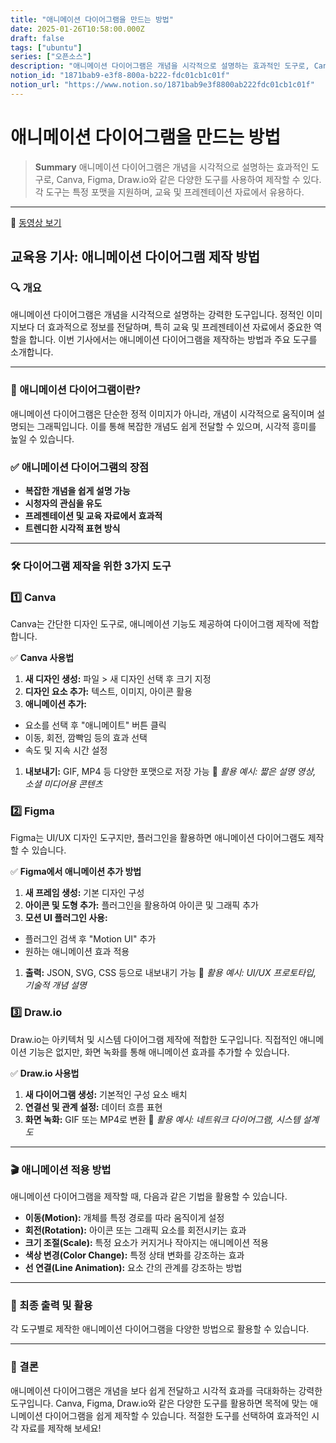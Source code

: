 ```yaml
---
title: "애니메이션 다이어그램을 만드는 방법"
date: 2025-01-26T10:58:00.000Z
draft: false
tags: ["ubuntu"]
series: ["오픈소스"]
description: "애니메이션 다이어그램은 개념을 시각적으로 설명하는 효과적인 도구로, Canva, Figma, Draw.io와 같은 다양한 도구를 사용하여 제작할 수 있다. 각 도구는 특정 포맷을 지원하며, 교육 및 프레젠테이션 자료에서 유용하다."
notion_id: "1871bab9-e3f8-800a-b222-fdc01cb1c01f"
notion_url: "https://www.notion.so/1871bab9e3f8800ab222fdc01cb1c01f"
---
```


# 애니메이션 다이어그램을 만드는 방법

> **Summary**
> 애니메이션 다이어그램은 개념을 시각적으로 설명하는 효과적인 도구로, Canva, Figma, Draw.io와 같은 다양한 도구를 사용하여 제작할 수 있다. 각 도구는 특정 포맷을 지원하며, 교육 및 프레젠테이션 자료에서 유용하다.

---

🎥 [동영상 보기](https://youtu.be/JRwTCKjc37o?si=8p99eToEy6TnXVBI)

## 교육용 기사: 애니메이션 다이어그램 제작 방법

### 🔍 개요

애니메이션 다이어그램은 개념을 시각적으로 설명하는 강력한 도구입니다. 정적인 이미지보다 더 효과적으로 정보를 전달하며, 특히 교육 및 프레젠테이션 자료에서 중요한 역할을 합니다. 이번 기사에서는 애니메이션 다이어그램을 제작하는 방법과 주요 도구를 소개합니다.

---

### 🎥 애니메이션 다이어그램이란?

애니메이션 다이어그램은 단순한 정적 이미지가 아니라, 개념이 시각적으로 움직이며 설명되는 그래픽입니다. 이를 통해 복잡한 개념도 쉽게 전달할 수 있으며, 시각적 흥미를 높일 수 있습니다.

### ✅ 애니메이션 다이어그램의 장점

- **복잡한 개념을 쉽게 설명 가능**
- **시청자의 관심을 유도**
- **프레젠테이션 및 교육 자료에서 효과적**
- **트렌디한 시각적 표현 방식**
---

### 🛠️ 다이어그램 제작을 위한 3가지 도구

### **1️⃣ Canva**

Canva는 간단한 디자인 도구로, 애니메이션 기능도 제공하여 다이어그램 제작에 적합합니다.

✅ **Canva 사용법**

1. **새 디자인 생성:** 파일 > 새 디자인 선택 후 크기 지정
1. **디자인 요소 추가:** 텍스트, 이미지, 아이콘 활용
1. **애니메이션 추가:**
  - 요소를 선택 후 "애니메이트" 버튼 클릭
  - 이동, 회전, 깜빡임 등의 효과 선택
  - 속도 및 지속 시간 설정
1. **내보내기:** GIF, MP4 등 다양한 포맷으로 저장 가능
🔹 *활용 예시: 짧은 설명 영상, 소셜 미디어용 콘텐츠*

### **2️⃣ Figma**

Figma는 UI/UX 디자인 도구지만, 플러그인을 활용하면 애니메이션 다이어그램도 제작할 수 있습니다.

✅ **Figma에서 애니메이션 추가 방법**

1. **새 프레임 생성:** 기본 디자인 구성
1. **아이콘 및 도형 추가:** 플러그인을 활용하여 아이콘 및 그래픽 추가
1. **모션 UI 플러그인 사용:**
  - 플러그인 검색 후 "Motion UI" 추가
  - 원하는 애니메이션 효과 적용
1. **출력:** JSON, SVG, CSS 등으로 내보내기 가능
🔹 *활용 예시: UI/UX 프로토타입, 기술적 개념 설명*

### **3️⃣ Draw.io**

Draw.io는 아키텍처 및 시스템 다이어그램 제작에 적합한 도구입니다. 직접적인 애니메이션 기능은 없지만, 화면 녹화를 통해 애니메이션 효과를 추가할 수 있습니다.

✅ **Draw.io 사용법**

1. **새 다이어그램 생성:** 기본적인 구성 요소 배치
1. **연결선 및 관계 설정:** 데이터 흐름 표현
1. **화면 녹화:** GIF 또는 MP4로 변환
🔹 *활용 예시: 네트워크 다이어그램, 시스템 설계도*

---

### 🎬 애니메이션 적용 방법

애니메이션 다이어그램을 제작할 때, 다음과 같은 기법을 활용할 수 있습니다.

- **이동(Motion):** 개체를 특정 경로를 따라 움직이게 설정
- **회전(Rotation):** 아이콘 또는 그래픽 요소를 회전시키는 효과
- **크기 조절(Scale):** 특정 요소가 커지거나 작아지는 애니메이션 적용
- **색상 변경(Color Change):** 특정 상태 변화를 강조하는 효과
- **선 연결(Line Animation):** 요소 간의 관계를 강조하는 방법
---

### 📩 최종 출력 및 활용

각 도구별로 제작한 애니메이션 다이어그램을 다양한 방법으로 활용할 수 있습니다.

---

### 🚀 결론

애니메이션 다이어그램은 개념을 보다 쉽게 전달하고 시각적 효과를 극대화하는 강력한 도구입니다. Canva, Figma, Draw.io와 같은 다양한 도구를 활용하면 목적에 맞는 애니메이션 다이어그램을 쉽게 제작할 수 있습니다. 적절한 도구를 선택하여 효과적인 시각 자료를 제작해 보세요!

